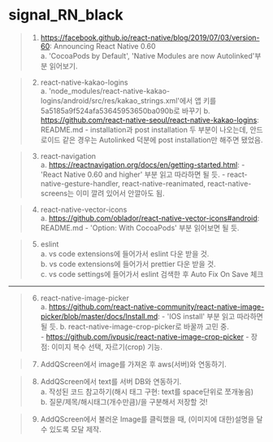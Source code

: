# signal_RN_black

> 1. https://facebook.github.io/react-native/blog/2019/07/03/version-60: Announcing React Native 0.60  
  a. 'CocoaPods by Default', 'Native Modules are now Autolinked'부분 읽어보기.
  
> 2. react-native-kakao-logins  
  a. 'node_modules/react-native-kakao-logins/android/src/res/kakao_strings.xml'에서 앱 키를 5a5185a9f524afa53645953650ba090b로 바꾸기
  b. https://github.com/react-native-seoul/react-native-kakao-logins: README.md
    - installation과 post installation 두 부분이 나오는데, 안드로이드 같은 경우는 Autolinked 덕분에 post installation만 해주면 됐었음.
  
> 3. react-navigation  
  a. https://reactnavigation.org/docs/en/getting-started.html:
    - 'React Native 0.60 and higher' 부분 읽고 따라하면 될 듯.
    - react-native-gesture-handler, react-native-reanimated, react-native-screens는 이미 깔려 있어서 안깔아도 됨.
  
> 4. react-native-vector-icons  
  a. https://github.com/oblador/react-native-vector-icons#android: README.md
    - 'Option: With CocoaPods' 부분 읽어보면 될 듯.
  
> 5. eslint  
  a. vs code extensions에 들어가서 eslint 다운 받을 것.  
  b. vs code extensions에 들어가서 prettier 다운 받을 것.  
  c. vs code settings에 들어가서 eslint 검색한 후 Auto Fix On Save 체크

<hr/>

> 6. react-native-image-picker  
  a. https://github.com/react-native-community/react-native-image-picker/blob/master/docs/Install.md:
    - 'IOS install' 부분 읽고 따라하면 될 듯.
  b. react-native-image-crop-picker로 바꿀까 고민 중.  
    - https://github.com/ivpusic/react-native-image-crop-picker
    - 장점: 이미지 복수 선택, 자르기(crop) 기능.

> 7. AddQScreen에서 image를 가져온 후 aws(서버)와 연동하기.  

> 8. AddQScreen에서 text를 서버 DB와 연동하기.  
  a. 작성된 코드 참고하기(해시 태그 구현: text를 space단위로 쪼개놓음)  
  b. 질문/제목/해시태그(개수만큼)/을 구분해서 저장할 것!  
  
> 9. AddQScreen에서 불러운 Image를 클릭했을 때, (이미지에 대한)설명을 달 수 있도록 모달 제작.

